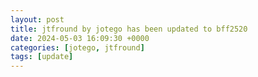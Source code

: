 ```yaml
---
layout: post
title: jtfround by jotego has been updated to bff2520
date: 2024-05-03 16:09:30 +0000
categories: [jotego, jtfround]
tags: [update]
---
```


